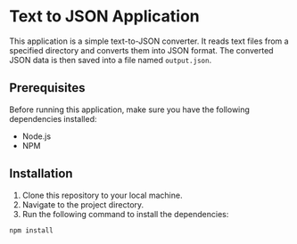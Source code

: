 # Text to JSON Application

This application is a simple text-to-JSON converter. It reads text files from a specified directory and converts them into JSON format. The converted JSON data is then saved into a file named `output.json`.

## Prerequisites

Before running this application, make sure you have the following dependencies installed:

- Node.js
- NPM

## Installation

1. Clone this repository to your local machine.
2. Navigate to the project directory.
3. Run the following command to install the dependencies:

```bash
npm install